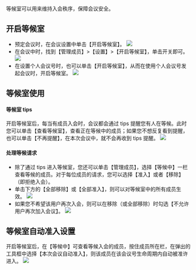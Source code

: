 等候室可以用来维持入会秩序，保障会议安全。
## 开启等候室
- 预定会议时，在会议设置中单击【开启等候室】。
![](https://main.qcloudimg.com/raw/c4948b1d4b7539e77394daa9593fc9b7.jpg)
- 在会议中时，找到【管理成员】>【设置】>【开启等候室】，单击开关即可。
![](https://main.qcloudimg.com/raw/6ab7d849959bfb21dd40f4b09ffc1fdd.jpg)
- 在设置个人会议号时，也可以单击【开启等候室】，从而在使用个人会议号发起会议时，开启等候室。
![](https://main.qcloudimg.com/raw/b0cc39c97ba7d372fcd865f4aa6ac260.jpg)
## 等候室使用
#### 等候室 tips
开启等候室后，每当有成员入会时，会议都会通过 tips 提醒您有人在等候。此时您可以单击【查看等候室】，查看正在等候中的成员；如果您不想反复看到提醒，也可以单击【不再提醒】，在本次会议中，就不会再收到 tips 提醒。
![](https://main.qcloudimg.com/raw/448898701f635eb6bbd53846bb066785.png)
#### 处理等候请求
- 除了通过 tips 进入等候室，您还可以单击【管理成员】，选择【等候中】一栏查看等候的成员。对于每位成员的请求，您可以选择【准入】或者【移除】（即拒绝入会）。
- 单击下方的【全部移除】或【全部准入】，则可以对等候室中的所有成员生效。
![](https://main.qcloudimg.com/raw/3ed96cfcebb7a66a31b291c395548377.png)
- 如果您不希望该用户再次入会，则可以在移除（或全部移除）时勾选【不允许用户再次加入会议】。
![](https://main.qcloudimg.com/raw/e53bd6f97a1af5e3fca760993fa9ccd6.png)

## 等候室自动准入设置
开启等候室后，在【等候中】可查看等候入会的成员，按住成员所在栏，在弹出的工具框中选择【本次会议自动准入】，则该成员在该会议号生命周期内自动被准许进入。
![](https://main.qcloudimg.com/raw/d62ab962e187d0446088b9d372c4b845.jpg)
